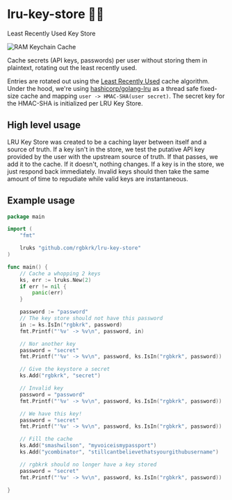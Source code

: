 # lru-key-store :key::convenience_store:

Least Recently Used Key Store

![RAM Keychain Cache](https://cloud.githubusercontent.com/assets/836375/5823789/40fe31e0-a0a5-11e4-8486-1ecffe0dc86c.jpg)

Cache secrets (API keys, passwords) per user without storing them in plaintext, rotating out the least recently used.

Entries are rotated out using the [Least Recently Used](http://en.wikipedia.org/wiki/Cache_algorithms#LRU) cache algorithm. Under the hood, we're using [hashicorp/golang-lru](https://github.com/hashicorp/golang-lru) as a thread safe fixed-size cache and mapping `user -> HMAC-SHA(user secret)`. The secret key for the HMAC-SHA is initialized per LRU Key Store.

## High level usage

LRU Key Store was created to be a caching layer between itself and a source of truth. If a key isn't in the store, we test the putative API key provided by the user with the upstream source of truth. If that passes, we add it to the cache. If it doesn't, nothing changes. If a key is in the store, we just respond back immediately. Invalid keys should then take the same amount of time to repudiate while valid keys are instantaneous.

## Example usage

```go
package main

import (
	"fmt"

	lruks "github.com/rgbkrk/lru-key-store"
)

func main() {
	// Cache a whopping 2 keys
	ks, err := lruks.New(2)
	if err != nil {
		panic(err)
	}

	password := "password"
	// The key store should not have this password
	in := ks.IsIn("rgbkrk", password)
	fmt.Printf("'%v' -> %v\n", password, in)

	// Nor another key
	password = "secret"
	fmt.Printf("'%v' -> %v\n", password, ks.IsIn("rgbkrk", password))

	// Give the keystore a secret
	ks.Add("rgbkrk", "secret")

	// Invalid key
	password = "password"
	fmt.Printf("'%v' -> %v\n", password, ks.IsIn("rgbkrk", password))

	// We have this key!
	password = "secret"
	fmt.Printf("'%v' -> %v\n", password, ks.IsIn("rgbkrk", password))

	// Fill the cache
	ks.Add("smashwilson", "myvoiceismypassport")
	ks.Add("ycombinator", "stillcantbelievethatsyourgithubusername")

	// rgbkrk should no longer have a key stored
	password = "secret"
	fmt.Printf("'%v' -> %v\n", password, ks.IsIn("rgbkrk", password))

}
```
